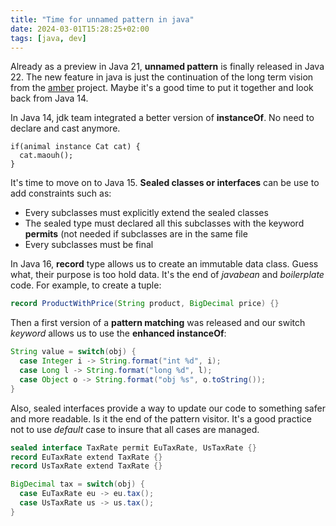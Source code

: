 ```yaml
---
title: "Time for unnamed pattern in java"
date: 2024-03-01T15:28:25+02:00
tags: [java, dev] 
---
```


Already as a preview in Java 21, **unnamed pattern** is finally released in Java 22. The new feature in java is just the continuation of the long term vision from the [amber](https://wiki.openjdk.org/display/amber/Main) project.
Maybe it's a good time to put it together and look back from Java 14.

In Java 14, jdk team integrated a better version of **instanceOf**. No need to declare and cast anymore.
```
if(animal instance Cat cat) {
  cat.maouh();
}
```

It's time to move on to Java 15. **Sealed classes or interfaces** can be use to add constraints such as:
- Every subclasses must explicitly extend the sealed classes
- The sealed type must declared all this subclasses with the keyword **permits** (not needed if subclasses are in the same file
- Every subclasses must be final

In Java 16, **record** type allows us to create an immutable data class. Guess what, their purpose is too hold data. It's the end of _javabean_ and _boilerplate_ code. 
For example, to create a tuple: 

```java
record ProductWithPrice(String product, BigDecimal price) {}
```

Then a first version of a **pattern matching** was released and our switch _keyword_ allows us to use the **enhanced instanceOf**:

```java
String value = switch(obj) {
  case Integer i -> String.format("int %d", i);
  case Long l -> String.format("long %d", l);
  case Object o -> String.format("obj %s", o.toString());
}
```

Also, sealed interfaces provide a way to update our code to something safer and more readable. Is it the end of the pattern visitor.
It's a good practice not to use _default_ case to insure that all cases are managed.
```java
sealed interface TaxRate permit EuTaxRate, UsTaxRate {}
record EuTaxRate extend TaxRate {}
record UsTaxRate extend TaxRate {}

BigDecimal tax = switch(obj) {
  case EuTaxRate eu -> eu.tax();
  case UsTaxRate us -> us.tax();
}
```


